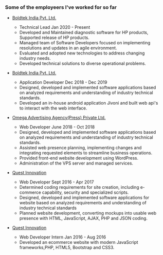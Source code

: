 ### Some of the employeers I've worked for so far

- [Boldtek India Pvt. Ltd.](https://www.boldtek.com/)
  - Technical Lead Jan 2020 - Present
  - Developed and Maintained diagnostic software for HP products, Supported release of HP products.
  - Managed team of Software Developers focused on implementing resolutions and updates in an agile environment.
  - Evaluated and adopted new technologies to address changing industry needs.
  - Developed technical solutions to diverse operational problems.

- [Boldtek India Pvt. Ltd.](https://www.boldtek.com/)
  - Application Developer Dec 2018 - Dec 2019
  - Designed, developed and implemented software applications based on analyzed requirements and understanding of industry technical standards.
  - Developed an in-house android application Jivoni and built web api's to interact with the web interface.

- [Omega Advertising Agency(Press) Private Ltd.](https://www.sentinelassam.com/)
  - Web Developer June 2018 - Oct 2018
  - Designed, developed and implemented software applications based on analyzed requirements and understanding of
industry technical standards.
  - Assisted web presence planning, implementing changes and integrating requested elements to streamline business
operations.
  - Provided front-end website development using WordPress.
  - Administration of the VPS server and managed services.

- [Quest Innovation](http://www.questinovation.com/)
    - Web Developer Sept 2016 - Apr 2017
    - Determined coding requirements for site creation, including e-commerce capability, security and specialized scripts.
    - Designed, developed and implemented software applications for website based on analyzed requirements and
understanding of industry technical standards
    - Planned website development, converting mockups into usable web presence with HTML, JavaScript, AJAX, PHP
and JSON coding.

- [Quest Innovation](http://www.questinovation.com/)
    - Web Developer Intern Jan 2016 - Aug 2016
    - Developed an ecommerce website with modern JavaScript frameworks,PHP, HTML5, Bootstrap and CSS3.